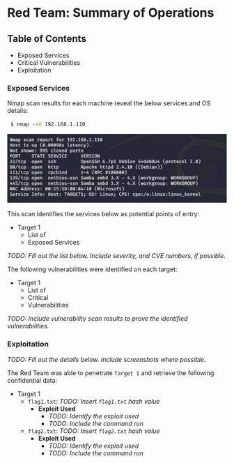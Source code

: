 # Red Team: Summary of Operations

## Table of Contents
- Exposed Services
- Critical Vulnerabilities
- Exploitation

### Exposed Services

Nmap scan results for each machine reveal the below services and OS details:

```bash
 $ nmap -sV 192.168.1.110
  ```
 ![nmap1](/Screenshots/Capture1.JPG)


This scan identifies the services below as potential points of entry:
- Target 1
  - List of
  - Exposed Services

_TODO: Fill out the list below. Include severity, and CVE numbers, if possible._

The following vulnerabilities were identified on each target:
- Target 1
  - List of
  - Critical
  - Vulnerabilities

_TODO: Include vulnerability scan results to prove the identified vulnerabilities._

### Exploitation
_TODO: Fill out the details below. Include screenshots where possible._

The Red Team was able to penetrate `Target 1` and retrieve the following confidential data:
- Target 1
  - `flag1.txt`: _TODO: Insert `flag1.txt` hash value_
    - **Exploit Used**
      - _TODO: Identify the exploit used_
      - _TODO: Include the command run_
  - `flag2.txt`: _TODO: Insert `flag2.txt` hash value_
    - **Exploit Used**
      - _TODO: Identify the exploit used_
      - _TODO: Include the command run_
